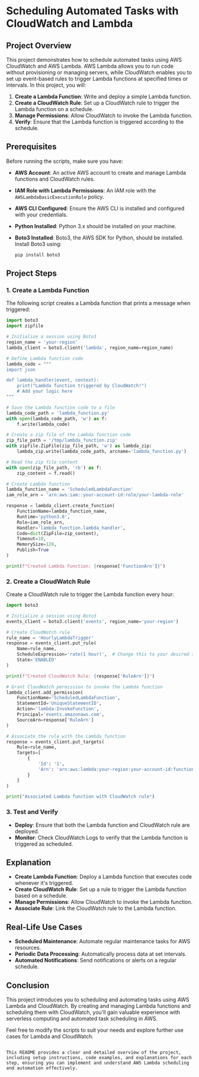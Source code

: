 # Scheduling Automated Tasks with CloudWatch and Lambda

## Project Overview

This project demonstrates how to schedule automated tasks using AWS CloudWatch and AWS Lambda. AWS Lambda allows you to run code without provisioning or managing servers, while CloudWatch enables you to set up event-based rules to trigger Lambda functions at specified times or intervals. In this project, you will:

1. **Create a Lambda Function**: Write and deploy a simple Lambda function.
2. **Create a CloudWatch Rule**: Set up a CloudWatch rule to trigger the Lambda function on a schedule.
3. **Manage Permissions**: Allow CloudWatch to invoke the Lambda function.
4. **Verify**: Ensure that the Lambda function is triggered according to the schedule.

## Prerequisites

Before running the scripts, make sure you have:

- **AWS Account**: An active AWS account to create and manage Lambda functions and CloudWatch rules.
- **IAM Role with Lambda Permissions**: An IAM role with the `AWSLambdaBasicExecutionRole` policy.
- **AWS CLI Configured**: Ensure the AWS CLI is installed and configured with your credentials.
- **Python Installed**: Python 3.x should be installed on your machine.
- **Boto3 Installed**: Boto3, the AWS SDK for Python, should be installed. Install Boto3 using:

  ```bash
  pip install boto3
  ```

## Project Steps

### 1. Create a Lambda Function

The following script creates a Lambda function that prints a message when triggered:

```python
import boto3
import zipfile

# Initialize a session using Boto3
region_name = 'your-region'
lambda_client = boto3.client('lambda', region_name=region_name)

# Define Lambda function code
lambda_code = """
import json

def lambda_handler(event, context):
    print("Lambda function triggered by CloudWatch!")
    # Add your logic here
"""

# Save the Lambda function code to a file
lambda_code_path = 'lambda_function.py'
with open(lambda_code_path, 'w') as f:
    f.write(lambda_code)

# Create a zip file of the Lambda function code
zip_file_path = '/tmp/lambda_function.zip'
with zipfile.ZipFile(zip_file_path, 'w') as lambda_zip:
    lambda_zip.write(lambda_code_path, arcname='lambda_function.py')

# Read the zip file content
with open(zip_file_path, 'rb') as f:
    zip_content = f.read()

# Create Lambda function
lambda_function_name = 'ScheduledLambdaFunction'
iam_role_arn = 'arn:aws:iam::your-account-id:role/your-lambda-role'

response = lambda_client.create_function(
    FunctionName=lambda_function_name,
    Runtime='python3.8',
    Role=iam_role_arn,
    Handler='lambda_function.lambda_handler',
    Code=dict(ZipFile=zip_content),
    Timeout=10,
    MemorySize=128,
    Publish=True
)

print(f"Created Lambda Function: {response['FunctionArn']}")
```

### 2. Create a CloudWatch Rule

Create a CloudWatch rule to trigger the Lambda function every hour:

```python
import boto3

# Initialize a session using Boto3
events_client = boto3.client('events', region_name='your-region')

# Create CloudWatch rule
rule_name = 'HourlyLambdaTrigger'
response = events_client.put_rule(
    Name=rule_name,
    ScheduleExpression='rate(1 hour)',  # Change this to your desired schedule
    State='ENABLED'
)

print(f"Created CloudWatch Rule: {response['RuleArn']}")

# Grant CloudWatch permission to invoke the Lambda function
lambda_client.add_permission(
    FunctionName='ScheduledLambdaFunction',
    StatementId='UniqueStatementID',
    Action='lambda:InvokeFunction',
    Principal='events.amazonaws.com',
    SourceArn=response['RuleArn']
)

# Associate the rule with the Lambda function
response = events_client.put_targets(
    Rule=rule_name,
    Targets=[
        {
            'Id': '1',
            'Arn': 'arn:aws:lambda:your-region:your-account-id:function:ScheduledLambdaFunction'
        }
    ]
)

print("Associated Lambda function with CloudWatch rule")
```

### 3. Test and Verify

- **Deploy**: Ensure that both the Lambda function and CloudWatch rule are deployed.
- **Monitor**: Check CloudWatch Logs to verify that the Lambda function is triggered as scheduled.

## Explanation

- **Create Lambda Function**: Deploy a Lambda function that executes code whenever it's triggered.
- **Create CloudWatch Rule**: Set up a rule to trigger the Lambda function based on a schedule.
- **Manage Permissions**: Allow CloudWatch to invoke the Lambda function.
- **Associate Rule**: Link the CloudWatch rule to the Lambda function.

## Real-Life Use Cases

- **Scheduled Maintenance**: Automate regular maintenance tasks for AWS resources.
- **Periodic Data Processing**: Automatically process data at set intervals.
- **Automated Notifications**: Send notifications or alerts on a regular schedule.

## Conclusion

This project introduces you to scheduling and automating tasks using AWS Lambda and CloudWatch. By creating and managing Lambda functions and scheduling them with CloudWatch, you'll gain valuable experience with serverless computing and automated task scheduling in AWS.

Feel free to modify the scripts to suit your needs and explore further use cases for Lambda and CloudWatch.

```

This README provides a clear and detailed overview of the project, including setup instructions, code examples, and explanations for each step, ensuring you can implement and understand AWS Lambda scheduling and automation effectively.